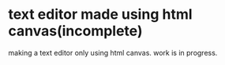 # text editor made using html canvas(**incomplete**)
making a text editor only using html canvas. work is in progress.
